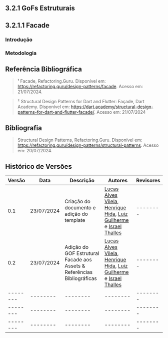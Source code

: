 ## 3.2.1 GoFs Estruturais

## 3.2.1.1 Facade
### Introdução

### Metodologia

## Referência Bibliográfica
> ¹ Facade, Refactoring.Guru. Disponível em: https://refactoring.guru/design-patterns/facade. Acesso em: 21/07/2024.

> ² Structural Design Patterns for Dart and Flutter: Façade, Dart Academy. Disponível em: https://dart.academy/structural-design-patterns-for-dart-and-flutter-facade/. Acesso em: 21/07/2024


## Bibliografia
> Structural Design Patterns, Refactoring.Guru. Disponível em: https://refactoring.guru/design-patterns/structural-patterns. Acesso em: 20/07/2024.

## Histórico de Versões

| Versão | Data       | Descrição                                               | Autores                        | Revisores |
| ------ | ---------- | ------------------------------------------------------- | ------------------------------ | --------- |
| 0.1    | 23/07/2024 | Criação do documento e adição do template |  [Lucas Alves Vilela](https://github.com/Lucas-AV), [Henrique Hida](https://github.com/HenriqueHida), [Luiz Guilherme](https://github.com/luizpettengill) e [Israel Thalles](https://github.com/IsraelThalles) | -------- |
| 0.2 | 23/07/2024 | Adição do GOF Estrutural Facade aos Assets & Referências Bibliográficas |  [Lucas Alves Vilela](https://github.com/Lucas-AV), [Henrique Hida](https://github.com/HenriqueHida), [Luiz Guilherme](https://github.com/luizpettengill) e [Israel Thalles](https://github.com/IsraelThalles) | -------- |
| -------- | -------- | -------- |  -------- | -------- |
| -------- | -------- | -------- |  -------- | -------- |
| -------- | -------- | -------- |  -------- | -------- |